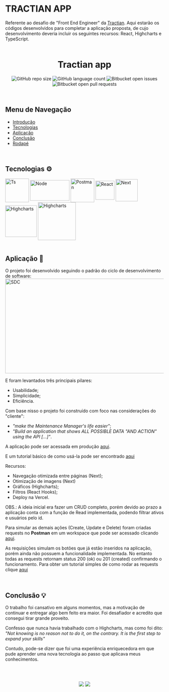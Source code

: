 # TRACTIAN APP

<div id="intro">
Referente ao desafio de "Front End Engineer" da <a href="https://tractian.com/">Tractian</a>.
Aqui estarão os códigos desenvolvidos para completar a aplicação proposta, de cujo desenvolvimento deveria incluir os seguintes recursos: React, Highcharts e TypeScript.
</div>

<br>

<h1 align="center">Tractian app</h1>

<div align="center">

![GitHub repo size](https://img.shields.io/github/repo-size/jvoliveirag/TRACTIAN_APP)
![GitHub language count](https://img.shields.io/github/languages/count/jvoliveirag/TRACTIAN_APP)
![Bitbucket open issues](https://img.shields.io/bitbucket/issues/jvoliveirag/TRACTIAN_APP)
![Bitbucket open pull requests](https://img.shields.io/bitbucket/pr-raw/jvoliveirag/TRACTIAN_APP)

</div>

<br>

<div>
<h2>Menu de Navegação</h2>

- <a href="#intro">Introdução</a>
- <a href="#tecnologia">Tecnologias</a>
- <a href="#app">Aplicação</a>
- <a href="#concl">Conclusão</a>
- <a href="#footer">Rodapé</a>
</div>

<div style="display: inline_block"><br>
<h2 id="tecnologia" align="left">Tecnologias ⚙️</h2>

  <img align="center" alt="Ts" height="75" width="75" src="https://logospng.org/download/typescript/typescript-2048.png">
  <img align="center" alt="Node" height="65" width="125" src="https://upload.wikimedia.org/wikipedia/commons/thumb/d/db/Npm-logo.svg/540px-Npm-logo.svg.png">
  <img align="center" alt="Postman" height="75" width="75" src="https://cdn.worldvectorlogo.com/logos/postman.svg">
  <img align="center" alt="React" height="60" width="" src="https://upload.wikimedia.org/wikipedia/commons/thumb/a/a7/React-icon.svg/1200px-React-icon.svg.png">
  <img align="center" alt="Next" height="70" width="70" src="https://seeklogo.com/images/N/next-js-icon-logo-EE302D5DBD-seeklogo.com.png">
  <img align="center" alt="Highcharts" height="100" width="100" src="https://api.highcharts.com/highcharts/mstile-310x310.png">
  <img align="center" alt="Highcharts" height="120" width="120" src="https://axios-http.com/assets/logo.svg">

</div>
<br>

<div>
<h2 id="app" align="left">Aplicação 🚀</h2>
O projeto foi desenvolvido seguindo o padrão do ciclo de desenvolvimento de software:
<img align="center" alt="SDC" height="300" width="550" src="https://media.licdn.com/dms/image/C5612AQGkYqmjbX3Nuw/article-cover_image-shrink_720_1280/0/1621474710851?e=2147483647&v=beta&t=UbMNYF_PDTkHyxr8MAmqgcAmOU9S3Y3uHEmd1PPmS4U">

E foram levantados três principais pilares: 
- Usabilidade;
- Simplicidade;
- Eficiência.

Com base nisso o projeto foi construído com foco nas considerações do "cliente":
- *"make the Maintenance Manager's life easier"*;
- *"Build an application that shows ALL POSSIBLE DATA "AND ACTION" using the API [...]"*.

A aplicação pode ser acessada em produção <a href='https://tractian-app-seven.vercel.app/'>aqui</a>.

E um tutorial básico de como usá-la pode ser encontrado <a href='https://drive.google.com/file/d/1mtOhZZQYNyTICepzhkUO7LzPDOLgJi5e/view?usp=share_link'>aqui</a>

Recursos:
- Navegação otimizada entre páginas (Next);
- Otimização de imagens (Next)
- Gráficos (Highcharts);
- Filtros (React Hooks);
- Deploy na Vercel.

OBS.: A ideia inicial era fazer um CRUD completo, porém devido ao prazo 
a aplicação conta com a função de Read implementada, podendo filtrar ativos e usuários pelo id.

Para simular as demais ações (Create, Update e Delete) foram criadas requests no **Postman** em um workspace que pode ser acessado clicando <a href="https://elements.getpostman.com/redirect?entityId=20892768-53c4675d-3308-40b9-8dad-1b4269084834&entityType=collection">aqui</a>. 

As requisições simulam os botões que já estão inseridos na aplicação, porém ainda não possuem a funcionalidade implementada. No entanto todas as requests retornam status 200 (ok) ou 201 (created) confirmando o funcionamento. Para obter um tutorial simples de como rodar as requests clique <a href="https://drive.google.com/file/d/1jxQZkg6XC-eaH9UwWdqjcDL7o-MYGek5/view?usp=share_link">aqui</a>

</div>
<br>

<div>
<h2 id="concl" align="left">Conclusão 💡</h2>
O trabalho foi cansativo em alguns momentos, mas a motivação de continuar e entregar algo bem feito era maior. Foi desafiador e acredito que consegui tirar grande proveito. 

Confesso que nunca havia trabalhado com o Highcharts, mas como foi dito: <em>"Not knowing is no reason not to do it, on the contrary. It is the first step to expand your skills"</em> 

Contudo, pode-se dizer que foi uma experiência enriquecedora em que pude aprender uma nova tecnologia ao passo que aplicava meus conhecimentos.
</div>

<br><br>
<div id="footer" align="center">
<a href="https://www.linkedin.com/in/joaov-oliveira/" target="_blank"><img src="https://img.shields.io/badge/-LinkedIn-%230077B5?style=for-the-badge&logo=linkedin&logoColor=white" target="_blank"></a>
<a href = "mailto:jv.oliveirag@gmail.com"><img src="https://img.shields.io/badge/-Gmail-%23333?style=for-the-badge&logo=gmail&logoColor=white" target="_blank"></a>
</div>